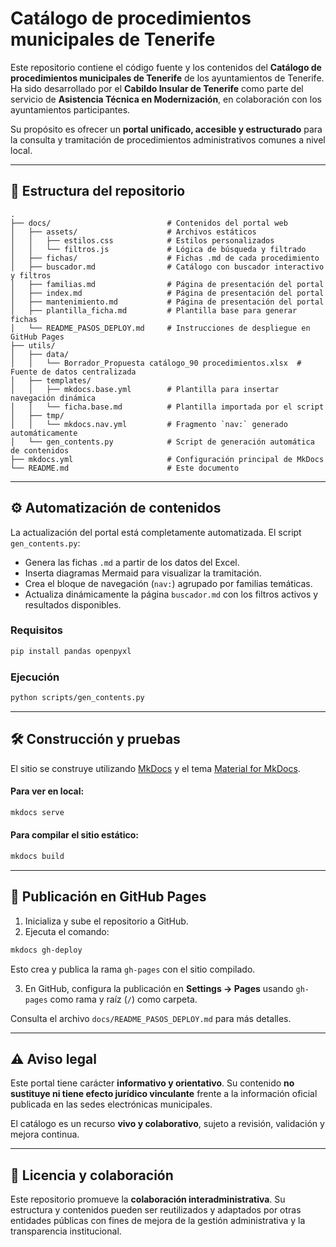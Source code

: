 # Catálogo de procedimientos municipales de Tenerife

Este repositorio contiene el código fuente y los contenidos del **Catálogo de procedimientos municipales de Tenerife** de los ayuntamientos de Tenerife. Ha sido desarrollado por el **Cabildo Insular de Tenerife** como parte del servicio de **Asistencia Técnica en Modernización**, en colaboración con los ayuntamientos participantes.

Su propósito es ofrecer un **portal unificado, accesible y estructurado** para la consulta y tramitación de procedimientos administrativos comunes a nivel local.

---

## 📁 Estructura del repositorio

```
.
├── docs/                          # Contenidos del portal web
│   ├── assets/                    # Archivos estáticos
│   │   ├── estilos.css            # Estilos personalizados
│   │   └── filtros.js             # Lógica de búsqueda y filtrado
│   ├── fichas/                    # Fichas .md de cada procedimiento
│   ├── buscador.md                # Catálogo con buscador interactivo y filtros
│   ├── familias.md                # Página de presentación del portal
│   ├── index.md                   # Página de presentación del portal
│   ├── mantenimiento.md           # Página de presentación del portal
│   ├── plantilla_ficha.md         # Plantilla base para generar fichas
│   └── README_PASOS_DEPLOY.md     # Instrucciones de despliegue en GitHub Pages
├── utils/
│   ├── data/
│   │   └── Borrador_Propuesta catálogo_90 procedimientos.xlsx  # Fuente de datos centralizada
│   ├── templates/
│   │   ├── mkdocs.base.yml        # Plantilla para insertar navegación dinámica
│   │   └── ficha.base.md          # Plantilla importada por el script 
│   ├── tmp/
│   │   └── mkdocs.nav.yml         # Fragmento `nav:` generado automáticamente
│   └── gen_contents.py            # Script de generación automática de contenidos
├── mkdocs.yml                     # Configuración principal de MkDocs
└── README.md                      # Este documento

```

---

## ⚙️ Automatización de contenidos

La actualización del portal está completamente automatizada. El script `gen_contents.py`:

- Genera las fichas `.md` a partir de los datos del Excel.
- Inserta diagramas Mermaid para visualizar la tramitación.
- Crea el bloque de navegación (`nav:`) agrupado por familias temáticas.
- Actualiza dinámicamente la página `buscador.md` con los filtros activos y resultados disponibles.

### Requisitos

```bash
pip install pandas openpyxl
```

### Ejecución

```bash
python scripts/gen_contents.py
```

---

## 🛠 Construcción y pruebas

El sitio se construye utilizando [MkDocs](https://www.mkdocs.org/) y el tema [Material for MkDocs](https://squidfunk.github.io/mkdocs-material/).

#### Para ver en local:

```bash
mkdocs serve
```

#### Para compilar el sitio estático:

```bash
mkdocs build
```

---

## 🚀 Publicación en GitHub Pages

1. Inicializa y sube el repositorio a GitHub.
2. Ejecuta el comando:

```bash
mkdocs gh-deploy
```

Esto crea y publica la rama `gh-pages` con el sitio compilado.

3. En GitHub, configura la publicación en **Settings → Pages** usando `gh-pages` como rama y raíz (`/`) como carpeta.

Consulta el archivo `docs/README_PASOS_DEPLOY.md` para más detalles.

---

## ⚠️ Aviso legal

Este portal tiene carácter **informativo y orientativo**. Su contenido **no sustituye ni tiene efecto jurídico vinculante** frente a la información oficial publicada en las sedes electrónicas municipales.

El catálogo es un recurso **vivo y colaborativo**, sujeto a revisión, validación y mejora continua.

---

## 🤝 Licencia y colaboración

Este repositorio promueve la **colaboración interadministrativa**. Su estructura y contenidos pueden ser reutilizados y adaptados por otras entidades públicas con fines de mejora de la gestión administrativa y la transparencia institucional.
